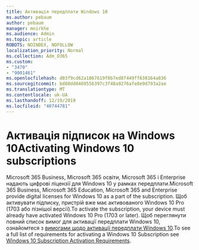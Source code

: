 ```yaml
---
title: Активація передплати Windows 10
ms.author: pebaum
author: pebaum
manager: mnirkhe
ms.audience: Admin
ms.topic: article
ROBOTS: NOINDEX, NOFOLLOW
localization_priority: Normal
ms.collection: Adm_O365
ms.custom:
- "3470"
- "9001461"
ms.openlocfilehash: d03f9cd62a1867619f0b7ed8f449ff638164a836
ms.sourcegitcommit: bd80dd0469556397c3f48a9276afe8e9d793a2ae
ms.translationtype: MT
ms.contentlocale: uk-UA
ms.lasthandoff: 12/19/2019
ms.locfileid: "40744781"
---
```

# <a name="activating-windows-10-subscriptions"></a><span data-ttu-id="560d7-102">Активація підписок на Windows 10</span><span class="sxs-lookup"><span data-stu-id="560d7-102">Activating Windows 10 subscriptions</span></span>

<span data-ttu-id="560d7-103">Microsoft 365 Business, Microsoft 365 освіти, Microsoft 365 і Enterprise надають цифрові ліцензії для Windows 10 у рамках передплати.</span><span class="sxs-lookup"><span data-stu-id="560d7-103">Microsoft 365 Business, Microsoft 365 Education, Microsoft 365 and Enterprise provide digital licenses for Windows 10 as a part of the subscription.</span></span> <span data-ttu-id="560d7-104">Щоб активувати підписку, пристрій вже має активованого Windows 10 Pro (1703 або пізнішої версії).</span><span class="sxs-lookup"><span data-stu-id="560d7-104">To activate the subscription, your device must already have activated Windows 10 Pro (1703 or later).</span></span> <span data-ttu-id="560d7-105">Щоб переглянути повний список вимог для активації передплати Windows 10, ознайомтеся з [вимогами щодо активації передплати Windows 10](https://docs.microsoft.com/windows/deployment/windows-10-subscription-activation#requirements).</span><span class="sxs-lookup"><span data-stu-id="560d7-105">To see a full list of requirements for activating a Windows 10 Subscription see [Windows 10 Subscription Activation Requirements](https://docs.microsoft.com/windows/deployment/windows-10-subscription-activation#requirements).</span></span>
